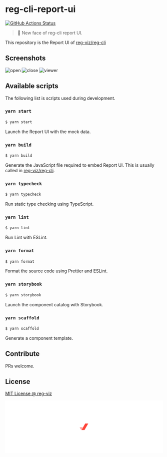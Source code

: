 # reg-cli-report-ui

[![GitHub Actions Status](https://github.com/reg-viz/reg-cli-report-ui/workflows/Continuous%20Integration/badge.svg)](https://github.com/reg-viz/reg-cli-report-ui/actions)

> :gem: New face of reg-cli report UI.

This repository is the Report UI of [reg-viz/reg-cli][reg-cli]

## Screenshots

![open](./docs/images/open.png)
![close](./docs/images/close.png)
![viewer](./docs/images/viewer.png)

## Available scripts

The following list is scripts used during development.

### `yarn start`

```bash
$ yarn start
```

Launch the Report UI with the mock data.

### `yarn build`

```bash
$ yarn build
```

Generate the JavaScript file required to embed Report UI. This is usually called in [reg-viz/reg-cli][reg-cli].

### `yarn typecheck`

```bash
$ yarn typecheck
```

Run static type checking using TypeScript.

### `yarn lint`

```bash
$ yarn lint
```

Run Lint with ESLint.

### `yarn format`

```bash
$ yarn format
```

Format the source code using Prettier and ESLint.

### `yarn storybook`

```bash
$ yarn storybook
```

Launch the component catalog with Storybook.

### `yarn scaffold`

```bash
$ yarn scaffold
```

Generate a component template.

## Contribute

PRs welcome.

## License

[MIT License @ reg-viz](./LICENSE)

![reg-viz](https://raw.githubusercontent.com/reg-viz/artwork/master/repository/footer.png)

[reg-cli]: https://github.com/reg-viz/reg-cli
